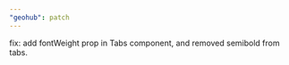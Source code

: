 ```yaml
---
"geohub": patch
---
```


fix: add fontWeight prop in Tabs component, and removed semibold from tabs.
